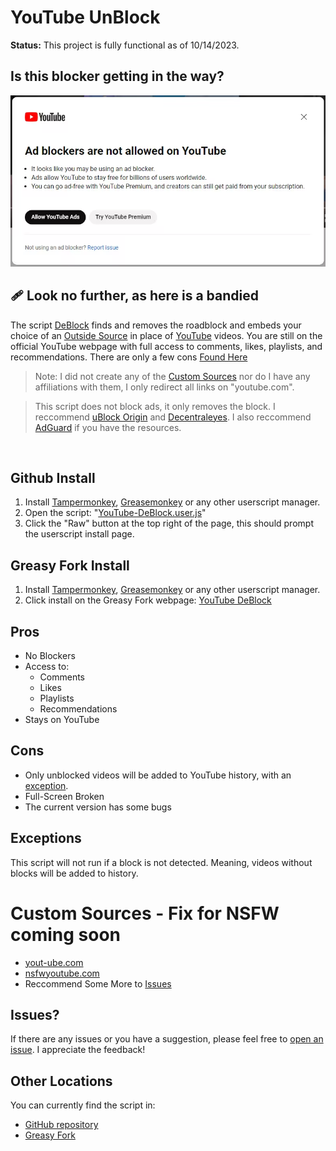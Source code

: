 # YouTube UnBlock
**Status:** This project is fully functional as of 10/14/2023.

## Is this blocker getting in the way?
![indeed an image](/img/YouTube-ad-blocker-experiment.png)

## 🩹 Look no further, as here is a bandied
The script [DeBlock](/YouTube-DeBlock.user.js) finds and removes the roadblock and embeds your choice of an [Outside Source](#custom-sources) in place of [YouTube](https://youtube.com) videos. You are still on the official YouTube webpage with full access to comments, likes, playlists, and recommendations. There are only a few cons [Found Here](#cons)

>Note: I did not create any of the [Custom Sources](https://github.com/YelloNolo/YouTube-UnBlock/tree/main#custom-sources) nor do I have any affiliations with them, I only redirect all links on "youtube.com".

>This script does not block ads, it only removes the block. I reccommend [uBlock Origin](https://github.com/gorhill/uBlock) and [Decentraleyes](https://chrome.google.com/webstore/detail/decentraleyes/ldpochfccmkkmhdbclfhpagapcfdljkj). I also reccommend [AdGuard](https://www.adguard.com/en/) if you have the resources.

<br>

## Github Install
1. Install [Tampermonkey](https://www.tampermonkey.net/), [Greasemonkey](https://addons.mozilla.org/en-US/firefox/addon/greasemonkey/) or any other userscript manager.
2. Open the script: "[YouTube-DeBlock.user.js](/YouTube-DeBlock.user.js)"
3. Click the "Raw" button at the top right of the page, this should prompt the userscript install page.

## Greasy Fork Install
1. Install [Tampermonkey](https://www.tampermonkey.net/), [Greasemonkey](https://addons.mozilla.org/en-US/firefox/addon/greasemonkey/) or any other userscript manager.
2. Click install on the Greasy Fork webpage: [YouTube DeBlock](https://greasyfork.org/en/scripts/477098-youtube-deblock)


Pros
---
- No Blockers
- Access to:
  - Comments
  - Likes
  - Playlists
  - Recommendations
- Stays on YouTube

Cons
---
- Only unblocked videos will be added to YouTube history, with an [exception](#exceptions).
- Full-Screen Broken
- The current version has some bugs

## Exceptions
This script will not run if a block is not detected. Meaning, videos without blocks will be added to history.

# Custom Sources - Fix for NSFW coming soon
- [yout-ube.com](https://yout-ube.com)
- [nsfwyoutube.com](https://nsfwyoutube.com)
- Reccommend Some More to [Issues](/issues/3)

## Issues?
If there are any issues or you have a suggestion, please feel free to [open an issue](https://github.com/YelloNolo/YouTube-UnBlock/issues). I appreciate the feedback!

## Other Locations
You can currently find the script in:
- [GitHub repository](https://github.com/YelloNolo/YouTube-UnBlock/)
- [Greasy Fork](https://greasyfork.org/en/scripts/477098-youtube-deblock)
